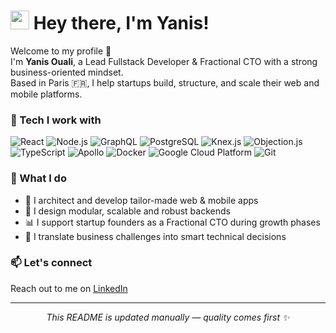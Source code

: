 <h1><img src="https://emojis.slackmojis.com/emojis/images/1531849430/4246/blob-sunglasses.gif?1531849430" width="30"/> Hey there, I'm Yanis!</h1>

<p>Welcome to my profile 👋</br>
I'm <b>Yanis Ouali</b>, a Lead Fullstack Developer & Fractional CTO with a strong business-oriented mindset.</br>
Based in Paris 🇫🇷, I help startups build, structure, and scale their web and mobile platforms.</p>

<h3>🧠 Tech I work with</h3>

<p>
  <img alt="React" src="https://img.shields.io/badge/-React-45b8d8?style=flat-square&logo=react&logoColor=white" />
  <img alt="Node.js" src="https://img.shields.io/badge/-Node.js-43853d?style=flat-square&logo=Node.js&logoColor=white" />
  <img alt="GraphQL" src="https://img.shields.io/badge/-GraphQL-E10098?style=flat-square&logo=graphql&logoColor=white" />
  <img alt="PostgreSQL" src="https://img.shields.io/badge/-PostgreSQL-336791?style=flat-square&logo=postgresql&logoColor=white" />
  <img alt="Knex.js" src="https://img.shields.io/badge/-Knex.js-6B4C35?style=flat-square" />
  <img alt="Objection.js" src="https://img.shields.io/badge/-Objection.js-7B3F00?style=flat-square" />
  <img alt="TypeScript" src="https://img.shields.io/badge/-TypeScript-007ACC?style=flat-square&logo=typescript&logoColor=white" />
  <img alt="Apollo" src="https://img.shields.io/badge/-Apollo%20GraphQL-311C87?style=flat-square&logo=apollo-graphql&logoColor=white" />
  <img alt="Docker" src="https://img.shields.io/badge/-Docker-46a2f1?style=flat-square&logo=docker&logoColor=white" />
  <img alt="Google Cloud Platform" src="https://img.shields.io/badge/-Google_Cloud_Platform-1a73e8?style=flat-square&logo=google-cloud&logoColor=white" />
  <img alt="Git" src="https://img.shields.io/badge/-Git-F05032?style=flat-square&logo=git&logoColor=white" />
</p>

<h3>🚀 What I do</h3>
<ul>
  <li>📱 I architect and develop tailor-made web & mobile apps</li>
  <li>🧩 I design modular, scalable and robust backends</li>
  <li>📊 I support startup founders as a Fractional CTO during growth phases</li>
  <li>💬 I translate business challenges into smart technical decisions</li>
</ul>

<h3>📫 Let's connect</h3>
<p>Reach out to me on <a href="https://www.linkedin.com/in/yanis-ouali-a10a0119b/">LinkedIn</a></p>

---

<p align="center"><i>This README is updated manually — quality comes first ✨</i></p>
